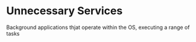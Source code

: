 # Unnecessary Services

Background applications thjat operate within the OS, executing a range of tasks

